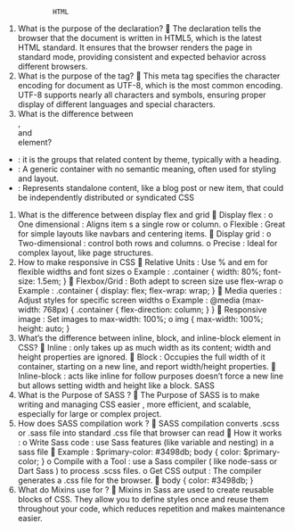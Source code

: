                 HTML
1.	What is the purpose of the <!DOCTYPE html> declaration?
  	The <!DOCTYPE html> declaration tells the browser that the document is written in HTML5, which is the latest HTML standard. It ensures that the browser renders the page in standard mode, providing consistent and expected behavior across different browsers.
3.	What is the purpose of the <meta charset="UTF-8">  tag?
  	This meta tag specifies the character encoding for document as UTF-8, which is the most common encoding. UTF-8 supports nearly all characters and symbols, ensuring proper display of different languages and special characters.
4.	What is the  difference between <section>, <div> and <article> element?
  -	<section> : it is the groups that related content by theme, typically with a heading.
  -	<div> : A generic container with no semantic meaning, often used for styling and layout.
  -	<article> : Represents standalone content, like a blog post or new item, that could be independently distributed or syndicated
                CSS
1.	What is the difference between display flex and grid
  	Display flex :
    o	One dimensional : Aligns item s a single row or column.
    o	Flexible : Great for simple layouts like navbars and centering items.
  	Display grid : 
    o	Two-dimensional : control both rows and columns.
    o	Precise : Ideal for complex layout, like page structures.
2.	How to make responsive in CSS
   	Relative Units : Use % and em for flexible widths and font sizes
    o	Example : .container { width: 80%; font-size: 1.5em; }
  	Flexbox/Grid : Both adept to screen size use flex-wrap
    o	Example : .container { display: flex; flex-wrap: wrap; }
   	Media queries : Adjust styles for specific screen widths 
    o	Example : @media (max-width: 768px) { .container { flex-direction: column; } }
  	Responsive image : Set images to max-width: 100%;
    o	img { max-width: 100%; height: auto; }
3.	What’s the difference between inline, block, and inline-block element in CSS?
  	Inline : only takes up as much width as its content; width and height properties are ignored.
  	Block : Occupies the full width of it container, starting on a new line, and report width/height properties.
  	Inline-block : acts like inline for follow purposes doesn’t force a new line but allows setting width and height like a block.
                  SASS
1.	What is the Purpose of SASS  ? 
     	The Purpose of SASS is to make writing and managing CSS easier , more efficient, and scalable, especially for large or complex project.
2.	How does SASS compilation work ?
    	SASS compilation converts  .scss or .sass file into standard .css file that browser can read
    	How it works : 
      o	Write Sass code : use Sass features (like variable and nesting) in a sass file
    	Example : $primary-color: #3498db; body { color: $primary-color; }
      o	Compile with a Tool : use a Sass compiler ( like node-sass or Dart Sass ) to process .scss files.
      o	Get CSS output : The compiler generates a .css file for the browser.
    	body { color: #3498db; }
3.	What do Mixins use for ?
    	Mixins in Sass are used to create reusable blocks of CSS. They allow you to define styles once and reuse them throughout your code, which reduces repetition and makes maintenance easier.
